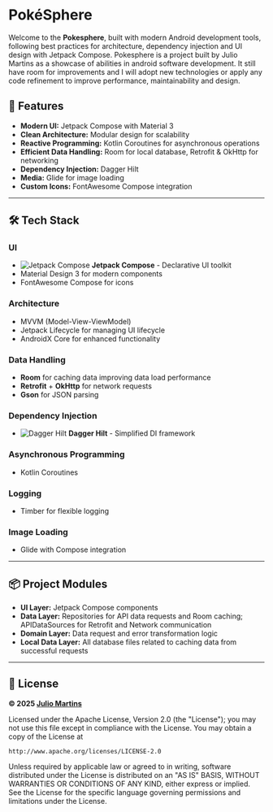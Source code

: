 # PokéSphere
Welcome to the **Pokesphere**, built with modern Android development tools, following best practices for architecture, dependency injection and UI design with Jetpack Compose.
Pokesphere is a project built by Julio Martins as a showcase of abilities in android software development. 
It still have room for improvements and I will adopt new technologies or apply any code refinement to improve performance, maintainability and design.


## 🚀 Features
- **Modern UI:** Jetpack Compose with Material 3
- **Clean Architecture:** Modular design for scalability
- **Reactive Programming:** Kotlin Coroutines for asynchronous operations
- **Efficient Data Handling:** Room for local database, Retrofit & OkHttp for networking
- **Dependency Injection:** Dagger Hilt
- **Media:** Glide for image loading
- **Custom Icons:** FontAwesome Compose integration

---

## 🛠️ Tech Stack

### **UI**
- ![Jetpack Compose](https://developer.android.com/images/jetpack/compose-graphic.svg) **Jetpack Compose** - Declarative UI toolkit
- Material Design 3 for modern components
- FontAwesome Compose for icons

### **Architecture**
- MVVM (Model-View-ViewModel)
- Jetpack Lifecycle for managing UI lifecycle
- AndroidX Core for enhanced functionality

### **Data Handling**
- **Room** for caching data improving data load performance 
- **Retrofit** + **OkHttp** for network requests
- **Gson** for JSON parsing

### **Dependency Injection**
- ![Dagger Hilt](https://dagger.dev/) **Dagger Hilt** - Simplified DI framework

### **Asynchronous Programming**
- Kotlin Coroutines

### **Logging**
- Timber for flexible logging

### **Image Loading**
- Glide with Compose integration

---

## 📦 Project Modules
- **UI Layer:** Jetpack Compose components
- **Data Layer:** Repositories for API data requests and Room caching; APIDataSources for Retrofit and Network communication
- **Domain Layer:** Data request and error transformation logic
- **Local Data Layer:** All database files related to caching data from successful requests

---

## 📄 License
**© 2025 [Julio Martins](https://github.com/bricklytics)**

Licensed under the Apache License, Version 2.0 (the "License");
you may not use this file except in compliance with the License.
You may obtain a copy of the License at

    http://www.apache.org/licenses/LICENSE-2.0

Unless required by applicable law or agreed to in writing, software
distributed under the License is distributed on an "AS IS" BASIS,
WITHOUT WARRANTIES OR CONDITIONS OF ANY KIND, either express or implied.
See the License for the specific language governing permissions and
limitations under the License.



